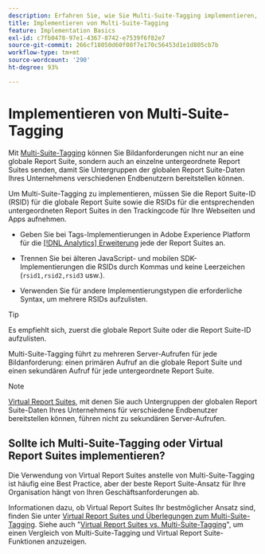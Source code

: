 ```yaml
---
description: Erfahren Sie, wie Sie Multi-Suite-Tagging implementieren, um Bildanforderungen an mehrere Report Suites zu senden.
title: Implementieren von Multi-Suite-Tagging
feature: Implementation Basics
exl-id: c7fb0478-97e1-4367-8742-e7539f6f82e7
source-git-commit: 266cf18050d60f08f7e170c56453d1e1d805cb7b
workflow-type: tm+mt
source-wordcount: '290'
ht-degree: 93%

---
```


# Implementieren von Multi-Suite-Tagging

Mit [Multi-Suite-Tagging](/help/admin/admin/c-manage-report-suites/rollup-report-suite.md) können Sie Bildanforderungen nicht nur an eine globale Report Suite, sondern auch an einzelne untergeordnete Report Suites senden, damit Sie Untergruppen der globalen Report Suite-Daten Ihres Unternehmens verschiedenen Endbenutzern bereitstellen können.

Um Multi-Suite-Tagging zu implementieren, müssen Sie die Report Suite-ID (RSID) für die globale Report Suite sowie die RSIDs für die entsprechenden untergeordneten Report Suites in den Trackingcode für Ihre Webseiten und Apps aufnehmen.

* Geben Sie bei Tags-Implementierungen in Adobe Experience Platform für die [[!DNL Analytics] Erweiterung](https://experienceleague.adobe.com/docs/experience-platform/tags/extensions/adobe/analytics/overview.html?lang=de) jede der Report Suites an.

* Trennen Sie bei älteren JavaScript- und mobilen SDK-Implementierungen die RSIDs durch Kommas und keine Leerzeichen (`rsid1,rsid2,rsid3` usw.).

* Verwenden Sie für andere Implementierungstypen die erforderliche Syntax, um mehrere RSIDs aufzulisten.

>[!TIP]
>
> Es empfiehlt sich, zuerst die globale Report Suite oder die Report Suite-ID aufzulisten.

Multi-Suite-Tagging führt zu mehreren Server-Aufrufen für jede Bildanforderung: einen primären Aufruf an die globale Report Suite und einen sekundären Aufruf für jede untergeordnete Report Suite.

>[!NOTE]
>
> [Virtual Report Suites](/help/components/vrs/vrs-about.md), mit denen Sie auch Untergruppen der globalen Report Suite-Daten Ihres Unternehmens für verschiedene Endbenutzer bereitstellen können, führen nicht zu sekundären Server-Aufrufen.

## Sollte ich Multi-Suite-Tagging oder Virtual Report Suites implementieren?

Die Verwendung von Virtual Report Suites anstelle von Multi-Suite-Tagging ist häufig eine Best Practice, aber der beste Report Suite-Ansatz für Ihre Organisation hängt von Ihren Geschäftsanforderungen ab.

Informationen dazu, ob Virtual Report Suites Ihr bestmöglicher Ansatz sind, finden Sie unter [Virtual Report Suites und Überlegungen zum Multi-Suite-Tagging](/help/components/vrs/vrs-considerations.md). Siehe auch &quot;[Virtual Report Suites vs. Multi-Suite-Tagging](/help/components/vrs/vrs-about.md#section_317E4D21CCD74BC38166D2F57D214F78)&quot;, um einen Vergleich von Multi-Suite-Tagging und Virtual Report Suite-Funktionen anzuzeigen.
